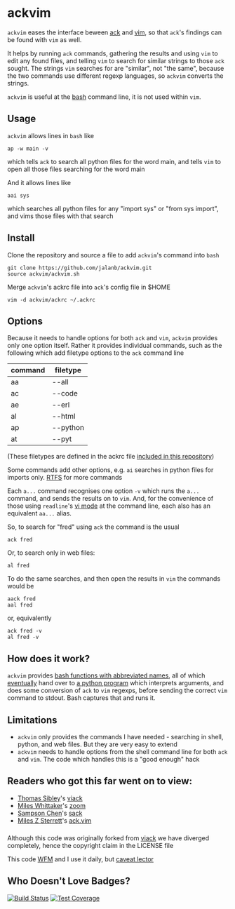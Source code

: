# ackvim

`ackvim` eases the interface beween [ack](http://beyondgrep.com/) and [vim](http://www.vim.org/), so that `ack`'s findings can be found with `vim` as well.

It helps by running `ack` commands, gathering the results and using `vim` to edit any found files, and telling `vim` to search for similar strings to those `ack` sought. The strings `vim` searches for are "similar", not "the same", because the two commands use different regexp languages, so `ackvim` converts the strings.

`ackvim` is useful at the [bash](https://www.gnu.org/software/bash/) command line, it is not used within `vim`.

## Usage

`ackvim` allows lines in `bash` like

```shell
ap -w main -v
```

which tells `ack` to search all python files for the word main, and tells `vim` to open all those files searching for the word main

And it allows lines like

```shell
aai sys
```

which searches all python files for any "import sys" or "from sys import", and vims those files with that search
## Install

Clone the repository and source a file to add `ackvim`'s command into `bash`
```shell
git clone https://github.com/jalanb/ackvim.git
source ackvim/ackvim.sh
```

Merge `ackvim`'s ackrc file into `ack`'s config file in $HOME

```shell
vim -d ackvim/ackrc ~/.ackrc
```

## Options
Because it needs to handle options for both `ack` and `vim`, `ackvim` provides only one option itself. Rather it provides individual commands, such as the following which add filetype options to the `ack` command line

command | filetype
--------|---------
   aa   |  --all
   ac   |  --code
   ae   |  --erl
   al   |  --html
   ap   |  --python
   at   |  --pyt

(These filetypes are defined in the ackrc file [included in this repository](https://github.com/jalanb/ackvim/blob/master/ackrc))

Some commands add other options, e.g. `ai` searches in python files for imports only. [RTFS](https://github.com/jalanb/ackvim/blob/master/ackvim) for more commands

Each `a...` command recognises one option `-v` which runs the `a...` command, and sends the results on to `vim`. And, for the convenience of those using `readline`'s [vi mode](http://tiswww.case.edu/php/chet/readline/rluserman.html#SEC22) at the command line, each also has an equivalent `aa...` alias.

So, to search for "fred" using `ack` the command is the usual

```shell
ack fred
```

Or, to search only in web files:

```shell
al fred
```

To do the same searches, and then open the results in `vim` the commands would be

```shell
aack fred
aal fred
```

or, equivalently

```shell
ack fred -v
al fred -v
```

## How does it work?

`ackvim` provides [bash functions with abbreviated names](https://github.com/jalanb/vimack/blob/master/vimack.sh#L15), all of which [eventually](https://github.com/jalanb/vimack/blob/master/vimack.sh#L149) hand over to [a python program](https://github.com/jalanb/vimack/blob/master/ack_vack.py) which interprets arguments, and does some conversion of `ack` to `vim` regexps, before sending the correct `vim` command to stdout. Bash captures that and runs it.

## Limitations

* `ackvim` only provides the commands I have needed - searching in shell, python, and web files. But they are very easy to extend
* `ackvim` needs to handle options from the shell command line for both `ack` and `vim`. The code which handles this is a "good enough" hack

## Readers who got this far went on to view:

* [Thomas Sibley](http://tsibley.net/)'s [viack](https://github.com/tsibley/viack)
* [Miles Whittaker](https://plus.google.com/+MilesWhittaker_mjwhitta/about)'s [zoom](https://gitlab.com/mjwhitta/zoom)
* [Sampson Chen](http://sampsonchen.com/)'s [sack](https://github.com/sampson-chen/sack)
* [Miles Z Sterrett](http://mileszs.com/)'s [ack.vim](https://github.com/mileszs/ack.vim)

###
Although this code was originally forked from [viack](https://github.com/tsibley/viack) we have diverged completely, hence the copyright claim in the LICENSE file

This code [WFM](http://www.urbandictionary.com/define.php?term=wfm) and I use it daily, but [caveat lector](http://www.urbandictionary.com/define.php?term=ymmv)

Who Doesn't Love Badges?
------------------------

[![Build Status](https://travis-ci.org/jalanb/vimack.svg?branch=master)](https://travis-ci.org/jalanb/vimack)
[![Test Coverage](https://codecov.io/gh/jalanb/vimack/branch/master/graph/badge.svg)](https://codecov.io/gh/jalanb/vimack)
